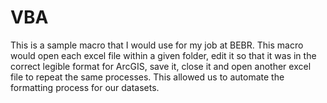 # VBA
This is a sample macro that I would use for my job at BEBR. This macro would open each excel file within a given folder, edit it so that it was in the correct legible format for ArcGIS, save it, close it and open another excel file to repeat the same processes. This allowed us to automate the formatting process for our datasets.
